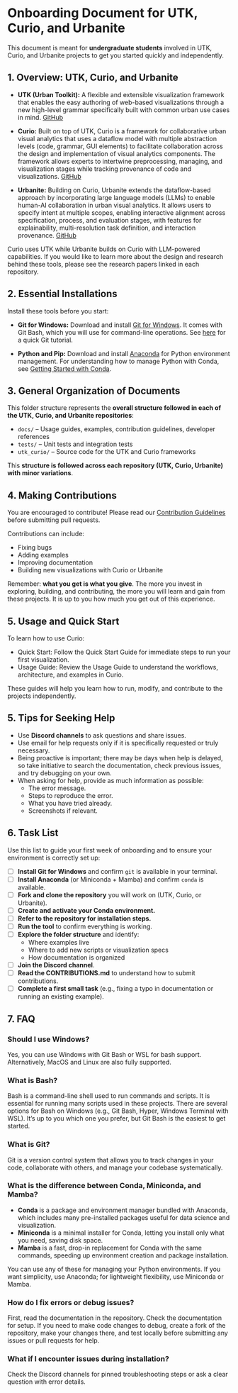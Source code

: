 # Onboarding Document for UTK, Curio, and Urbanite

This document is meant for **undergraduate students** involved in UTK, Curio, and Urbanite projects to get you started quickly and independently.

## 1. Overview: UTK, Curio, and Urbanite

- **UTK (Urban Toolkit):** A flexible and extensible visualization framework that enables the easy authoring of web-based visualizations through a new high-level grammar specifically built with common urban use cases in mind. [GitHub](https://github.com/urban-toolkit/utk)

- **Curio:** Built on top of UTK, Curio is a framework for collaborative urban visual analytics that uses a dataflow model with multiple abstraction levels (code, grammar, GUI elements) to facilitate collaboration across the design and implementation of visual analytics components. The framework allows experts to intertwine preprocessing, managing, and visualization stages while tracking provenance of code and visualizations. [GitHub](https://github.com/urban-toolkit/curio)

- **Urbanite:** Building on Curio, Urbanite extends the dataflow-based approach by incorporating large language models (LLMs) to enable human-AI collaboration in urban visual analytics. It allows users to specify intent at multiple scopes, enabling interactive alignment across specification, process, and evaluation stages, with features for explainability, multi-resolution task definition, and interaction provenance. [GitHub](https://github.com/urban-toolkit/urbanite)

Curio uses UTK while Urbanite builds on Curio with LLM-powered capabilities. If you would like to learn more about the design and research behind these tools, please see the research papers linked in each repository.

## 2. Essential Installations

Install these tools before you start:

- **Git for Windows:** Download and install [Git for Windows](https://git-scm.com/download/win). It comes with Git Bash, which you will use for command-line operations. See [here](https://rogerdudler.github.io/git-guide/) for a quick Git tutorial.
  
- **Python and Pip:** Download and install [Anaconda](https://www.anaconda.com/products/distribution) for Python environment management. For understanding how to manage Python with Conda, see [Getting Started with Conda](https://docs.conda.io/projects/conda/en/latest/user-guide/getting-started.html).

## 3. General Organization of Documents

This folder structure represents the **overall structure followed in each of the UTK, Curio, and Urbanite repositories**:

- `docs/` – Usage guides, examples, contribution guidelines, developer references
- `tests/` – Unit tests and integration tests
- `utk_curio/` – Source code for the UTK and Curio frameworks

This **structure is followed across each repository (UTK, Curio, Urbanite) with minor variations**.

## 4. Making Contributions

You are encouraged to contribute! Please read our [Contribution Guidelines](https://github.com/urban-toolkit/curio/blob/main/docs/CONTRIBUTIONS.md) before submitting pull requests.

Contributions can include:
- Fixing bugs
- Adding examples
- Improving documentation
- Building new visualizations with Curio or Urbanite

Remember: **what you get is what you give**. The more you invest in exploring, building, and contributing, the more you will learn and gain from these projects. It is up to you how much you get out of this experience.

## 5. Usage and Quick Start

To learn how to use Curio:

 - Quick Start: Follow the Quick Start Guide for immediate steps to run your first visualization.
 - Usage Guide: Review the Usage Guide to understand the workflows, architecture, and examples in Curio.

These guides will help you learn how to run, modify, and contribute to the projects independently.

## 5. Tips for Seeking Help

- Use **Discord channels** to ask questions and share issues.
- Use email for help requests only if it is specifically requested or truly necessary.
- Being proactive is important; there may be days when help is delayed, so take initiative to search the documentation, check previous issues, and try debugging on your own.
- When asking for help, provide as much information as possible:
  - The error message.
  - Steps to reproduce the error.
  - What you have tried already.
  - Screenshots if relevant.

## 6. Task List

Use this list to guide your first week of onboarding and to ensure your environment is correctly set up:

- [ ] **Install Git for Windows** and confirm `git` is available in your terminal.
- [ ] **Install Anaconda** (or Miniconda + Mamba) and confirm `conda` is available.
- [ ] **Fork and clone the repository** you will work on (UTK, Curio, or Urbanite).
- [ ] **Create and activate your Conda environment.**
- [ ] **Refer to the repository for installation steps.**
- [ ] **Run the tool** to confirm everything is working.
- [ ] **Explore the folder structure** and identify:
    - Where examples live
    - Where to add new scripts or visualization specs
    - How documentation is organized
- [ ] **Join the Discord channel**.
- [ ] **Read the CONTRIBUTIONS.md** to understand how to submit contributions.
- [ ] **Complete a first small task** (e.g., fixing a typo in documentation or running an existing example).

## 7. FAQ

### Should I use Windows?

Yes, you can use Windows with Git Bash or WSL for bash support. Alternatively, MacOS and Linux are also fully supported.

### What is Bash?

Bash is a command-line shell used to run commands and scripts. It is essential for running many scripts used in these projects. There are several options for Bash on Windows (e.g., Git Bash, Hyper, Windows Terminal with WSL). It’s up to you which one you prefer, but Git Bash is the easiest to get started.

### What is Git?

Git is a version control system that allows you to track changes in your code, collaborate with others, and manage your codebase systematically.

### What is the difference between Conda, Miniconda, and Mamba?

- **Conda** is a package and environment manager bundled with Anaconda, which includes many pre-installed packages useful for data science and visualization.
- **Miniconda** is a minimal installer for Conda, letting you install only what you need, saving disk space.
- **Mamba** is a fast, drop-in replacement for Conda with the same commands, speeding up environment creation and package installation.

You can use any of these for managing your Python environments. If you want simplicity, use Anaconda; for lightweight flexibility, use Miniconda or Mamba.

### How do I fix errors or debug issues?

First, read the documentation in the repository. Check the documentation for setup. If you need to make code changes to debug, create a fork of the repository, make your changes there, and test locally before submitting any issues or pull requests for help.

### What if I encounter issues during installation?

Check the Discord channels for pinned troubleshooting steps or ask a clear question with error details.
